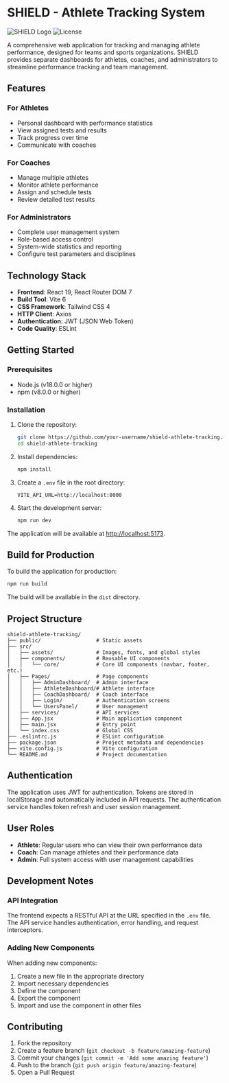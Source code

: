 # SHIELD - Athlete Tracking System

![SHIELD Logo](https://img.shields.io/badge/SHIELD-Athlete%20Tracking%20System-blue)
![License](https://img.shields.io/badge/license-MIT-green)

A comprehensive web application for tracking and managing athlete performance, designed for teams and sports organizations. SHIELD provides separate dashboards for athletes, coaches, and administrators to streamline performance tracking and team management.

## Features

### For Athletes
- Personal dashboard with performance statistics
- View assigned tests and results
- Track progress over time
- Communicate with coaches

### For Coaches
- Manage multiple athletes
- Monitor athlete performance
- Assign and schedule tests
- Review detailed test results

### For Administrators
- Complete user management system
- Role-based access control
- System-wide statistics and reporting
- Configure test parameters and disciplines

## Technology Stack

- **Frontend**: React 19, React Router DOM 7
- **Build Tool**: Vite 6
- **CSS Framework**: Tailwind CSS 4
- **HTTP Client**: Axios
- **Authentication**: JWT (JSON Web Token)
- **Code Quality**: ESLint

## Getting Started

### Prerequisites

- Node.js (v18.0.0 or higher)
- npm (v8.0.0 or higher)

### Installation

1. Clone the repository:
   ```bash
   git clone https://github.com/your-username/shield-athlete-tracking.git
   cd shield-athlete-tracking
   ```

2. Install dependencies:
   ```bash
   npm install
   ```

3. Create a `.env` file in the root directory:
   ```
   VITE_API_URL=http://localhost:8000
   ```

4. Start the development server:
   ```bash
   npm run dev
   ```

The application will be available at [http://localhost:5173](http://localhost:5173).

## Build for Production

To build the application for production:

```bash
npm run build
```

The build will be available in the `dist` directory.

## Project Structure

```
shield-athlete-tracking/
├── public/                  # Static assets
├── src/
│   ├── assets/              # Images, fonts, and global styles
│   ├── components/          # Reusable UI components
│   │   └── core/            # Core UI components (navbar, footer, etc.)
│   ├── Pages/               # Page components
│   │   ├── AdminDashboard/  # Admin interface
│   │   ├── AthleteDashboard/# Athlete interface
│   │   ├── CoachDashboard/  # Coach interface
│   │   ├── Login/           # Authentication screens
│   │   └── UsersPanel/      # User management
│   ├── services/            # API services
│   ├── App.jsx              # Main application component
│   ├── main.jsx             # Entry point
│   └── index.css            # Global CSS
├── .eslintrc.js             # ESLint configuration
├── package.json             # Project metadata and dependencies
├── vite.config.js           # Vite configuration
└── README.md                # Project documentation
```

## Authentication

The application uses JWT for authentication. Tokens are stored in localStorage and automatically included in API requests. The authentication service handles token refresh and user session management.

## User Roles

- **Athlete**: Regular users who can view their own performance data
- **Coach**: Can manage athletes and their performance data
- **Admin**: Full system access with user management capabilities

## Development Notes

### API Integration

The frontend expects a RESTful API at the URL specified in the `.env` file. The API service handles authentication, error handling, and request interceptors.

### Adding New Components

When adding new components:

1. Create a new file in the appropriate directory
2. Import necessary dependencies
3. Define the component
4. Export the component
5. Import and use the component in other files

## Contributing

1. Fork the repository
2. Create a feature branch (`git checkout -b feature/amazing-feature`)
3. Commit your changes (`git commit -m 'Add some amazing feature'`)
4. Push to the branch (`git push origin feature/amazing-feature`)
5. Open a Pull Request

